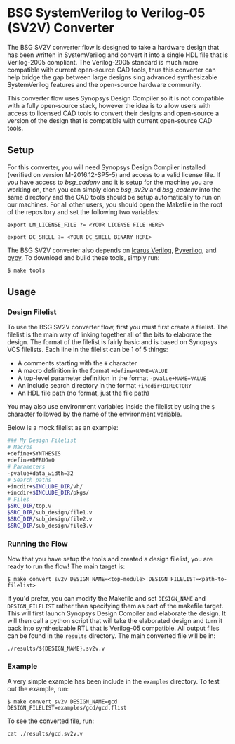 # BSG SystemVerilog to Verilog-05 (SV2V) Converter

The BSG SV2V converter flow is designed to take a hardware design that has been
written in SystemVerilog and convert it into a single HDL file that is
Verilog-2005 compliant. The Verilog-2005 standard is much more compatible with
current open-source CAD tools, thus this converter can help bridge the gap 
between large designs sing advanced synthesizable SystemVerilog features and 
the open-source hardware community.

This converter flow uses Synopsys Design Compiler so it is not compatible with
a fully open-source stack, however the idea is to allow users with access to
licensed CAD tools to convert their designs and open-source a version of the 
design that is compatible with current open-source CAD tools.

## Setup

For this converter, you will need Synopsys Design Compiler installed (verified
on version M-2016.12-SP5-5) and access to a valid license file. If you have
access to *bsg_cadenv* and it is setup for the machine you are working on, then
you can simply clone *bsg_sv2v* and *bsg_cadenv* into the same directory and 
the CAD tools should be setup automatically to run on our machines. For all 
other users, you should open the Makefile in the root of the repository and set 
the following two variables:

```
export LM_LICENSE_FILE ?= <YOUR LICENSE FILE HERE>
```

```
export DC_SHELL ?= <YOUR DC_SHELL BINARY HERE>
```

The BSG SV2V converter also depends on [Icarus
Verilog](http://iverilog.icarus.com/),
[Pyverilog](https://pypi.org/project/pyverilog/), and 
[pypy](https://pypy.org/). To download and build these tools, simply run:

```
$ make tools
```

## Usage

### Design Filelist

To use the BSG SV2V converter flow, first you must first create a filelist. The 
filelist is the main way of linking together all of the bits to elaborate the 
design. The format of the filelist is fairly basic and is based on Synopsys VCS 
filelists.  Each line in the filelist can be 1 of 5 things:

- A comments starting with the `#` character
- A macro definition in the format `+define+NAME=VALUE`
- A top-level parameter definition in the format `-pvalue+NAME=VALUE`
- An include search directory in the format `+incdir+DIRECTORY`
- An HDL file path (no format, just the file path)

You may also use environment variables inside the filelist by using the `$` 
character followed by the name of the environment variable.

Below is a mock filelist as an example:

```bash
### My Design Filelist
# Macros
+define+SYNTHESIS
+define+DEBUG=0
# Parameters
-pvalue+data_width=32
# Search paths
+incdir+$INCLUDE_DIR/vh/
+incdir+$INCLUDE_DIR/pkgs/
# Files
$SRC_DIR/top.v
$SRC_DIR/sub_design/file1.v
$SRC_DIR/sub_design/file2.v
$SRC_DIR/sub_design/file3.v
```

### Running the Flow

Now that you have setup the tools and created a design filelist, you are ready
to run the flow! The main target is: 

```
$ make convert_sv2v DESIGN_NAME=<top-module> DESIGN_FILELIST=<path-to-filelist>
```

If you'd prefer, you can modify the Makefile and set `DESIGN_NAME` and 
`DESIGN_FILELIST` rather than specifying them as part of the makefile target.
This will first launch Synopsys Design Compiler and elaborate the design. It
will then call a python script that will take the elaborated design and turn it
back into synthesizable RTL that is Verilog-05 compatible. All output files can
be found in the `results` directory. The main converted file will be in:

```
./results/${DESIGN_NAME}.sv2v.v
```

### Example

A very simple example has been include in the `examples` directory. To test out the example, run:

```
$ make convert_sv2v DESIGN_NAME=gcd DESIGN_FILELIST=examples/gcd/gcd.flist
```

To see the converted file, run:

```
cat ./results/gcd.sv2v.v
```
